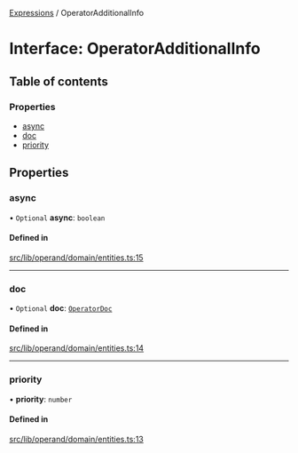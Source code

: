 [Expressions](../README.md) / OperatorAdditionalInfo

# Interface: OperatorAdditionalInfo

## Table of contents

### Properties

- [async](OperatorAdditionalInfo.md#async)
- [doc](OperatorAdditionalInfo.md#doc)
- [priority](OperatorAdditionalInfo.md#priority)

## Properties

### async

• `Optional` **async**: `boolean`

#### Defined in

[src/lib/operand/domain/entities.ts:15](https://github.com/data7expressions/3xpr/blob/e9bbe90/src/lib/operand/domain/entities.ts#L15)

___

### doc

• `Optional` **doc**: [`OperatorDoc`](OperatorDoc.md)

#### Defined in

[src/lib/operand/domain/entities.ts:14](https://github.com/data7expressions/3xpr/blob/e9bbe90/src/lib/operand/domain/entities.ts#L14)

___

### priority

• **priority**: `number`

#### Defined in

[src/lib/operand/domain/entities.ts:13](https://github.com/data7expressions/3xpr/blob/e9bbe90/src/lib/operand/domain/entities.ts#L13)

